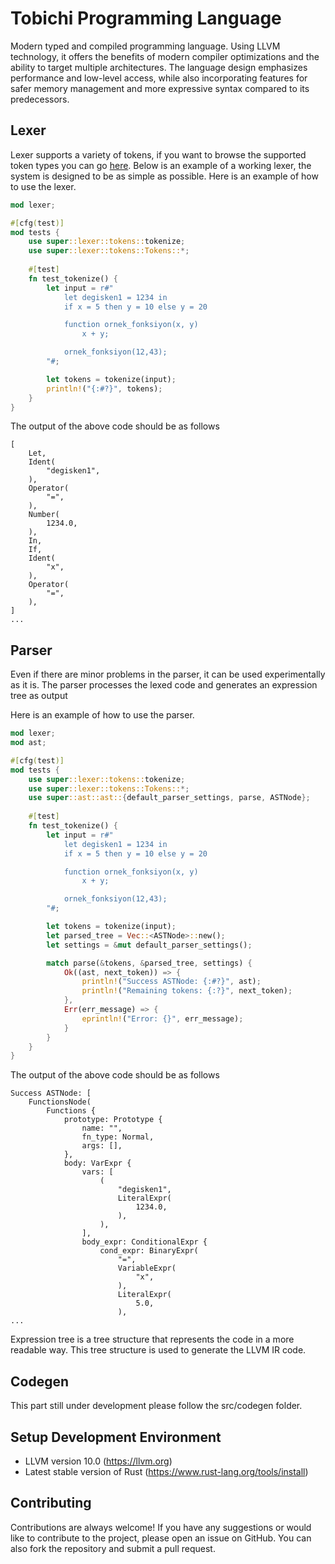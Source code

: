 # Tobichi Programming Language

Modern typed and compiled programming language. Using LLVM technology, it offers the benefits of modern compiler optimizations and the ability to target multiple architectures. The language design emphasizes performance and low-level access, while also incorporating features for safer memory management and more expressive syntax compared to its predecessors.

## Lexer

Lexer supports a variety of tokens, if you want to browse the supported token types you can go [here](src/lexer/tokens.rs). Below is an example of a working lexer, the system is designed to be as simple as possible.
Here is an example of how to use the lexer.

```rs
mod lexer;

#[cfg(test)]
mod tests {
    use super::lexer::tokens::tokenize;
    use super::lexer::tokens::Tokens::*;
    
    #[test]
    fn test_tokenize() {
        let input = r#"
            let degisken1 = 1234 in
            if x = 5 then y = 10 else y = 20

            function ornek_fonksiyon(x, y)
                x + y;

            ornek_fonksiyon(12,43);
        "#;

        let tokens = tokenize(input);
        println!("{:#?}", tokens);
    }
}
```

The output of the above code should be as follows

```
[
    Let,
    Ident(
        "degisken1",
    ),
    Operator(
        "=",
    ),
    Number(
        1234.0,
    ),
    In,
    If,
    Ident(
        "x",
    ),
    Operator(
        "=",
    ),
]
...
```

## Parser
Even if there are minor problems in the parser, it can be used experimentally as it is. The parser processes the lexed code and generates an expression tree as output

Here is an example of how to use the parser.
```rs
mod lexer;
mod ast;

#[cfg(test)]
mod tests {
    use super::lexer::tokens::tokenize;
    use super::lexer::tokens::Tokens::*;
    use super::ast::ast::{default_parser_settings, parse, ASTNode};
    
    #[test]
    fn test_tokenize() {
        let input = r#"
            let degisken1 = 1234 in
            if x = 5 then y = 10 else y = 20

            function ornek_fonksiyon(x, y)
                x + y;

            ornek_fonksiyon(12,43);
        "#;

        let tokens = tokenize(input);
        let parsed_tree = Vec::<ASTNode>::new();
        let settings = &mut default_parser_settings();

        match parse(&tokens, &parsed_tree, settings) {
            Ok((ast, next_token)) => {
                println!("Success ASTNode: {:#?}", ast);
                println!("Remaining tokens: {:?}", next_token);
            },
            Err(err_message) => {
                eprintln!("Error: {}", err_message);
            }
        }
    }
}
```

The output of the above code should be as follows

```
Success ASTNode: [
    FunctionsNode(
        Functions {
            prototype: Prototype {
                name: "",
                fn_type: Normal,
                args: [],
            },
            body: VarExpr {
                vars: [
                    (
                        "degisken1",
                        LiteralExpr(
                            1234.0,
                        ),
                    ),
                ],
                body_expr: ConditionalExpr {
                    cond_expr: BinaryExpr(
                        "=",
                        VariableExpr(
                            "x",
                        ),
                        LiteralExpr(
                            5.0,
                        ),
...
```
Expression tree is a tree structure that represents the code in a more readable way. This tree structure is used to generate the LLVM IR code.

## Codegen

This part still under development please follow the src/codegen folder.

## Setup Development Environment
* LLVM version 10.0 (https://llvm.org)
* Latest stable version of Rust (https://www.rust-lang.org/tools/install)

## Contributing
Contributions are always welcome! If you have any suggestions or would like to contribute to the project, please open an issue on GitHub. You can also fork the repository and submit a pull request.
